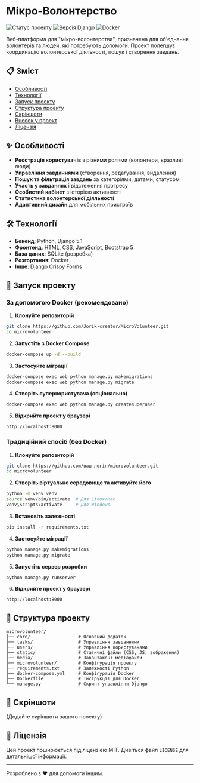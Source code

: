 # Мікро-Волонтерство

![Статус проекту](https://img.shields.io/badge/Статус-В%20розробці-yellow)
![Версія Django](https://img.shields.io/badge/Django-5.1.7-green)
![Docker](https://img.shields.io/badge/Docker-✓-blue)

Веб-платформа для "мікро-волонтерства", призначена для об'єднання волонтерів та людей, які потребують допомоги. Проект полегшує координацію волонтерської діяльності, пошук і створення завдань.

## 📋 Зміст

- [Особливості](#особливості)
- [Технології](#технології)
- [Запуск проекту](#запуск-проекту)
- [Структура проекту](#структура-проекту)
- [Скріншоти](#скріншоти)
- [Внесок у проект](#внесок-у-проект)
- [Ліцензія](#ліцензія)

## ✨ Особливості

- **Реєстрація користувачів** з різними ролями (волонтери, вразливі люди)
- **Управління завданнями** (створення, редагування, видалення)
- **Пошук та фільтрація завдань** за категоріями, датами, статусом
- **Участь у завданнях** і відстеження прогресу
- **Особистий кабінет** з історією активності
- **Статистика волонтерської діяльності**
- **Адаптивний дизайн** для мобільних пристроїв

## 🛠 Технології

- **Бекенд**: Python, Django 5.1
- **Фронтенд**: HTML, CSS, JavaScript, Bootstrap 5
- **База даних**: SQLite (розробка)
- **Розгортання**: Docker
- **Інше**: Django Crispy Forms

## 🚀 Запуск проекту

### За допомогою Docker (рекомендовано)

1. **Клонуйте репозиторій**

```bash
git clone https://github.com/Jorik-creator/MicroVolunteer.git
cd microvolunteer
```

2. **Запустіть з Docker Compose**

```bash
docker-compose up -d --build
```

3. **Застосуйте міграції**

```bash
docker-compose exec web python manage.py makemigrations
docker-compose exec web python manage.py migrate
```

4. **Створіть суперкористувача (опціонально)**

```bash
docker-compose exec web python manage.py createsuperuser
```

5. **Відкрийте проект у браузері**

```
http://localhost:8000
```

### Традиційний спосіб (без Docker)

1. **Клонуйте репозиторій**

```bash
git clone https://github.com/ваш-логін/microvolunteer.git
cd microvolunteer
```

2. **Створіть віртуальне середовище та активуйте його**

```bash
python -m venv venv
source venv/bin/activate  # Для Linux/Mac
venv\Scripts\activate     # Для Windows
```

3. **Встановіть залежності**

```bash
pip install -r requirements.txt
```

4. **Застосуйте міграції**

```bash
python manage.py makemigrations
python manage.py migrate
```

5. **Запустіть сервер розробки**

```bash
python manage.py runserver
```

6. **Відкрийте проект у браузері**

```
http://localhost:8000
```

## 📁 Структура проекту

```
microvolunteer/
├── core/                  # Основний додаток
├── tasks/                 # Управління завданнями
├── users/                 # Управління користувачами
├── static/                # Статичні файли (CSS, JS, зображення)
├── media/                 # Завантажені медіафайли
├── microvolunteer/        # Конфігурація проекту
├── requirements.txt       # Залежності Python
├── docker-compose.yml     # Конфігурація Docker
├── Dockerfile             # Інструкції для Docker
└── manage.py              # Скрипт управління Django
```

## 📸 Скріншоти

(Додайте скріншоти вашого проекту)

## 📜 Ліцензія

Цей проект поширюється під ліцензією MIT. Дивіться файл `LICENSE` для детальнішої інформації.

---

Розроблено з ❤️ для допомоги іншим.